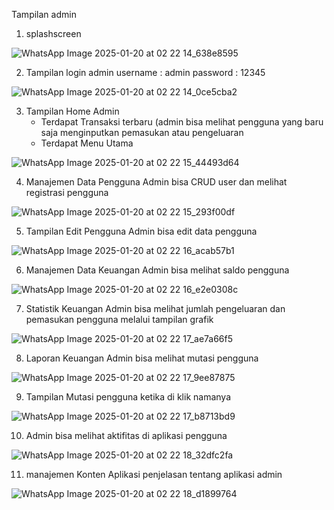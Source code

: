 Tampilan admin 

1. splashscreen

![WhatsApp Image 2025-01-20 at 02 22 14_638e8595](https://github.com/user-attachments/assets/221474dc-8409-4b72-bfe2-b49ef008361e)

2. Tampilan login admin
username : admin
password : 12345

![WhatsApp Image 2025-01-20 at 02 22 14_0ce5cba2](https://github.com/user-attachments/assets/fce3cabd-992b-4fe8-b15e-6b76abbf5999)

3. Tampilan Home Admin
   - Terdapat Transaksi terbaru (admin bisa melihat pengguna yang baru saja menginputkan pemasukan atau pengeluaran
   - Terdapat Menu Utama
  
![WhatsApp Image 2025-01-20 at 02 22 15_44493d64](https://github.com/user-attachments/assets/ac988315-8953-4c3b-a925-ee565ab29296)

4. Manajemen Data Pengguna
Admin bisa CRUD user dan melihat registrasi pengguna

![WhatsApp Image 2025-01-20 at 02 22 15_293f00df](https://github.com/user-attachments/assets/e0d93536-5ef3-4db8-ad7f-1feced8f6deb)

5. Tampilan Edit Pengguna
Admin bisa edit data pengguna

![WhatsApp Image 2025-01-20 at 02 22 16_acab57b1](https://github.com/user-attachments/assets/57b63b95-2639-497b-b296-1973f1a35409)

6. Manajemen Data Keuangan
Admin bisa melihat saldo pengguna

![WhatsApp Image 2025-01-20 at 02 22 16_e2e0308c](https://github.com/user-attachments/assets/9a335c43-ebd1-456e-86cf-bd2267dbd9af)

7. Statistik Keuangan
Admin bisa melihat jumlah pengeluaran dan pemasukan pengguna melalui tampilan grafik

![WhatsApp Image 2025-01-20 at 02 22 17_ae7a66f5](https://github.com/user-attachments/assets/4087e987-74ca-4cf4-91b1-af5c165352b6)

8. Laporan Keuangan
Admin bisa melihat mutasi pengguna

![WhatsApp Image 2025-01-20 at 02 22 17_9ee87875](https://github.com/user-attachments/assets/100784c0-3265-418e-8e04-d52ff96ab63b)

9. Tampilan Mutasi pengguna ketika di klik namanya

![WhatsApp Image 2025-01-20 at 02 22 17_b8713bd9](https://github.com/user-attachments/assets/f70ef32a-5c4f-4356-a50d-50be36c59493)

10. Admin bisa melihat aktifitas di aplikasi pengguna 

![WhatsApp Image 2025-01-20 at 02 22 18_32dfc2fa](https://github.com/user-attachments/assets/36e2e2db-9438-4890-9d07-640a4b50188d)

11. manajemen Konten Aplikasi 
penjelasan tentang aplikasi admin 

![WhatsApp Image 2025-01-20 at 02 22 18_d1899764](https://github.com/user-attachments/assets/23a4ce65-e698-4b92-9a0b-e0fbc775bdeb)


